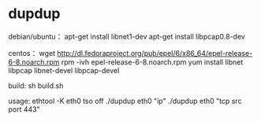 # dupdup

debian/ubuntu：
    apt-get install libnet1-dev
    apt-get install libpcap0.8-dev 

centos： 
    wget http://dl.fedoraproject.org/pub/epel/6/x86_64/epel-release-6-8.noarch.rpm
    rpm -ivh epel-release-6-8.noarch.rpm
    yum install libnet libpcap libnet-devel libpcap-devel

build:
    sh build.sh

usage:
    ethtool -K eth0 tso off
    ./dupdup eth0 "ip"
    ./dupdup eth0 "tcp src port 443"

